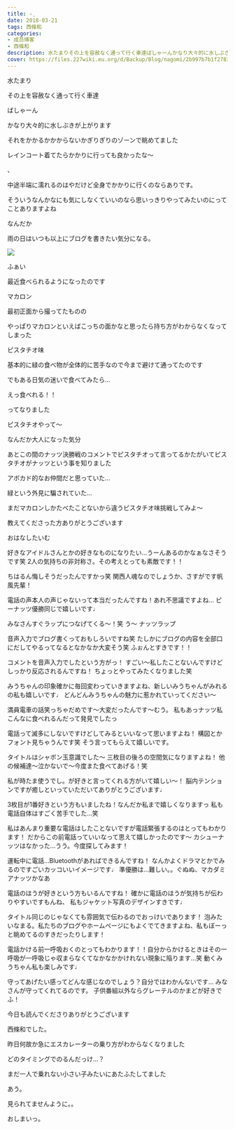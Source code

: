 ```yaml
---
title: ✧̥
date: 2018-03-21
tags: 西條和
categories: 
- 成员博客
- 西條和
description: 水たまりその上を容赦なく通って行く車達ばしゃーんかなり大々的に水しぶきが上がりますそれを...
cover: https://files.227wiki.eu.org/d/Backup/Blog/nagomi/2b997b7b1f278385a07c9eeb5b70c.jpg 
---
```












水たまり









その上を容赦なく通って行く車達









ばしゃーん










かなり大々的に水しぶきが上がります












それをかかるかかからないかぎりぎりのゾーンで眺めてました













レインコート着てたらかかりに行っても良かったな〜


、










中途半端に濡れるのはやだけど全身でかかりに行くのならありです。











そういうなんかなにも気にしなくていいのなら思いっきりやってみたいのにってことありますよね








なんだか







雨の日はいつも以上にブログを書きたい気分になる。












![](https://files.227wiki.eu.org/d/Backup/Blog/nagomi/2b997b7b1f278385a07c9eeb5b70c.jpg)





ふぁい







最近食べられるようになったのです






マカロン










最初正面から撮ってたものの









やっぱりマカロンといえばこっちの面かなと思ったら持ち方がわからなくなってしまった












ピスタチオ味











基本的に緑の食べ物が全体的に苦手なので今まで避けて通ってたのです











でもある日気の迷いで食べてみたら…




えっ食べれる！！










ってなりました







ピスタチオやって〜










なんだか大人になった気分









あとこの間のナッツ決勝戦のコメントでピスタチオって言ってるかたがいてピスタチオがナッツという事を知りました









アボカド的なお仲間だと思っていた…










緑という外見に騙されていた…









まだマカロンしかたべたことないから違うピスタチオ味挑戦してみよ〜









教えてくださった方ありがとうございます











おはなしたいむ






好きなアイドルさんとかの好きなものになりたい…うーんあるのかなぁなさそうです笑
2人の気持ちの非対称さ。その考えとっても素敵です！！






ちはるん悔しそうだったんですかっ笑
関西人魂なのでしょうか、さすがです帆風先輩！





電話の声本人の声じゃないって本当だったんですね！あれ不思議ですよね…
ピーナッツ優勝同じで嬉しいです♩







みなさんすぐラップにつなげてくる〜！笑
う〜
ナッツラップ




音声入力でブログ書くっておもしろいですね笑
たしかにブログの内容を全部口にだしてやるってなるとなかなか大変そう笑
ふぉんとすきです！！





コメントを音声入力でしたという方がっ！
すごい〜私したことないんですけどしっかり反応されるんですね！
ちょっとやってみたくなりました笑





みうちゃんの印象確かに毎回変わっていきますよね、新しいみうちゃんがみれるの私も嬉しいです♩
どんどんみうちゃんの魅力に惹かれていってください〜






満員電車の話笑っちゃだめです〜大変だったんです〜むう。
私もあっナッツ私こんなに食べれるんだって発見でしたっ






電話って滅多にしないですけどしてみるといいなって思いますよね！
構図とかフォント見ちゃうんです笑
そう言ってもらえて嬉しいです。





タイトルはシャボン玉意識でした〜
三枚目の後ろの空間気になりますよね！
他の候補達〜泣かないで〜今度また食べてあげる！笑







私が時たま使うでし。が好きと言ってくれる方がいて嬉しい〜！
脳内テンションですが癒しといっていただいてありがとうございます♩





3枚目が1番好きという方もいましたね！なんだか私まで嬉しくなりますっ
私も電話自体はすごく苦手でした…笑







私はあんまり重要な電話はしたことないですが電話緊張するのはとってもわかります！
だからこの前電話っていいなって思えて嬉しかったのです〜
カシューナッツはなかった…うう。今度探してみます！





運転中に電話…Bluetoothがあればできるんですね！
なんかよくドラマとかでみるのですごいカッコいいイメージです♩
準優勝は…難しい。。ぐぬぬ、マカダミアナッツかなあ





電話のほうが好きという方もいるんですね！
確かに電話のほうが気持ちが伝わりやすいですもんね、
私もジャケット写真のデザインすきです♩





タイトル同じのじゃなくても雰囲気で伝わるのでおっけいであります！
泡みたいなまる。私たちのブログやホームページにもよくでてきますよね、私もぼーっと眺めてるのすきだったりします！








電話かける前一呼吸おくのとってもわかります！！自分からかけるときはその一呼吸が一呼吸じゃ収まらなくてなかなかかけれない現象に陥ります…笑
動くみうちゃん私も楽しみです♩









守ってあげたい感ってどんな感じなのでしょう？自分ではわかんないです…
みなさんが守ってくれてるのです。
子供番組以外ならグレーテルのかまどが好きでふ！





今日も読んでくださりありがとうございます









西條和でした。















昨日何故か急にエスカレーターの乗り方がわからなくなりました






どのタイミングでのるんだっけ…？








まだ一人で乗れない小さい子みたいにあたふたしてました







あう。





見られてませんように。。











おしまいっ。


